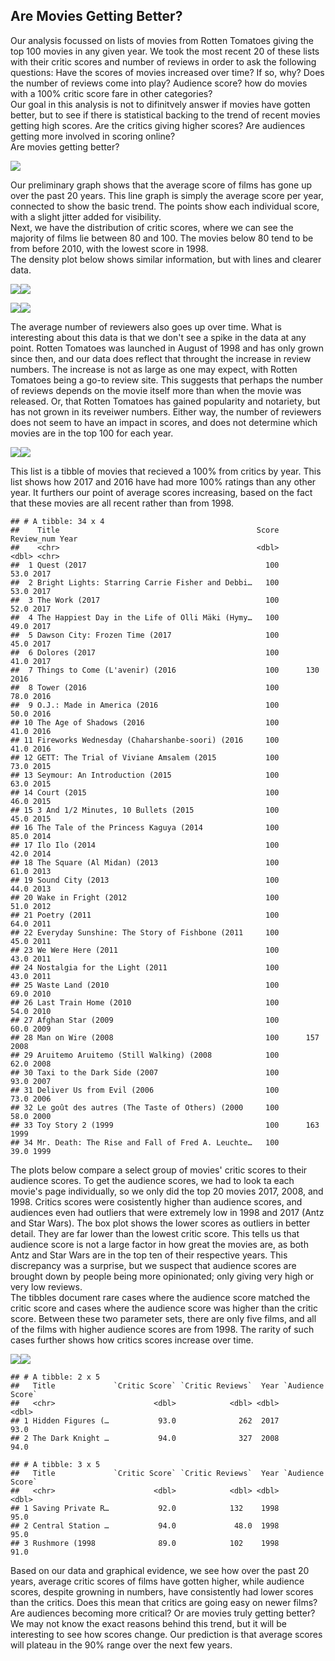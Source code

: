 Are Movies Getting Better?
--------------------------

Our analysis focussed on lists of movies from Rotten Tomatoes giving the
top 100 movies in any given year. We took the most recent 20 of these
lists with their critic scores and number of reviews in order to ask the
following questions: Have the scores of movies increased over time? If
so, why? Does the number of reviews come into play? Audience score? how
do movies with a 100% critic score fare in other categories?  
Our goal in this analysis is not to difinitvely answer if movies have
gotten better, but to see if there is statistical backing to the trend
of recent movies getting high scores. Are the critics giving higher
scores? Are audiences getting more involved in scoring online?  
Are movies getting better?

![](index_files/figure-markdown_strict/Critic%20Score%20Plots-1.png)

Our preliminary graph shows that the average score of films has gone up
over the past 20 years. This line graph is simply the average score per
year, connected to show the basic trend. The points show each individual
score, with a slight jitter added for visibility.  
Next, we have the distribution of critic scores, where we can see the
majority of films lie between 80 and 100. The movies below 80 tend to be
from before 2010, with the lowest score in 1998.  
The density plot below shows similar information, but with lines and
clearer data.

![](index_files/figure-markdown_strict/graphs%20with%20words%20beforehand-1.png)![](index_files/figure-markdown_strict/graphs%20with%20words%20beforehand-2.png)

![](index_files/figure-markdown_strict/Reviewer%20Plots-1.png)![](index_files/figure-markdown_strict/Reviewer%20Plots-2.png)

The average number of reviewers also goes up over time. What is
interesting about this data is that we don't see a spike in the data at
any point. Rotten Tomatoes was launched in August of 1998 and has only
grown since then, and our data does reflect that throught the increase
in review numbers. The increase is not as large as one may expect, with
Rotten Tomatoes being a go-to review site. This suggests that perhaps
the number of reviews depends on the movie itself more than when the
movie was released. Or, that Rotten Tomatoes has gained popularity and
notariety, but has not grown in its reveiwer numbers. Either way, the
number of reviewers does not seem to have an impact in scores, and does
not determine which movies are in the top 100 for each year.

![](index_files/figure-markdown_strict/Comparing%20plots-1.png)![](index_files/figure-markdown_strict/Comparing%20plots-2.png)

This list is a tibble of movies that recieved a 100% from critics by
year. This list shows how 2017 and 2016 have had more 100% ratings than
any other year. It furthers our point of average scores increasing,
based on the fact that these movies are all recent rather than from
1998.

    ## # A tibble: 34 x 4
    ##    Title                                            Score Review_num Year 
    ##    <chr>                                            <dbl>      <dbl> <chr>
    ##  1 Quest (2017                                        100       53.0 2017 
    ##  2 Bright Lights: Starring Carrie Fisher and Debbi…   100       53.0 2017 
    ##  3 The Work (2017                                     100       52.0 2017 
    ##  4 The Happiest Day in the Life of Olli Mäki (Hymy…   100       49.0 2017 
    ##  5 Dawson City: Frozen Time (2017                     100       45.0 2017 
    ##  6 Dolores (2017                                      100       41.0 2017 
    ##  7 Things to Come (L'avenir) (2016                    100      130   2016 
    ##  8 Tower (2016                                        100       78.0 2016 
    ##  9 O.J.: Made in America (2016                        100       50.0 2016 
    ## 10 The Age of Shadows (2016                           100       41.0 2016 
    ## 11 Fireworks Wednesday (Chaharshanbe-soori) (2016     100       41.0 2016 
    ## 12 GETT: The Trial of Viviane Amsalem (2015           100       73.0 2015 
    ## 13 Seymour: An Introduction (2015                     100       63.0 2015 
    ## 14 Court (2015                                        100       46.0 2015 
    ## 15 3 And 1/2 Minutes, 10 Bullets (2015                100       45.0 2015 
    ## 16 The Tale of the Princess Kaguya (2014              100       85.0 2014 
    ## 17 Ilo Ilo (2014                                      100       42.0 2014 
    ## 18 The Square (Al Midan) (2013                        100       61.0 2013 
    ## 19 Sound City (2013                                   100       44.0 2013 
    ## 20 Wake in Fright (2012                               100       51.0 2012 
    ## 21 Poetry (2011                                       100       64.0 2011 
    ## 22 Everyday Sunshine: The Story of Fishbone (2011     100       45.0 2011 
    ## 23 We Were Here (2011                                 100       43.0 2011 
    ## 24 Nostalgia for the Light (2011                      100       43.0 2011 
    ## 25 Waste Land (2010                                   100       69.0 2010 
    ## 26 Last Train Home (2010                              100       54.0 2010 
    ## 27 Afghan Star (2009                                  100       60.0 2009 
    ## 28 Man on Wire (2008                                  100      157   2008 
    ## 29 Aruitemo Aruitemo (Still Walking) (2008            100       62.0 2008 
    ## 30 Taxi to the Dark Side (2007                        100       93.0 2007 
    ## 31 Deliver Us from Evil (2006                         100       73.0 2006 
    ## 32 Le goût des autres (The Taste of Others) (2000     100       58.0 2000 
    ## 33 Toy Story 2 (1999                                  100      163   1999 
    ## 34 Mr. Death: The Rise and Fall of Fred A. Leuchte…   100       39.0 1999

The plots below compare a select group of movies' critic scores to their
audience scores. To get the audience scores, we had to look ta each
movie's page individually, so we only did the top 20 movies 2017, 2008,
and 1998. Critics scores were cosistently higher than audience scores,
and audiences even had outliers that were extremely low in 1998 and 2017
(Antz and Star Wars). The box plot shows the lower scores as outliers in
better detail. They are far lower than the lowest critic score. This
tells us that audience score is not a large factor in how great the
movies are, as both Antz and Star Wars are in the top ten of their
respective years. This discrepancy was a surprise, but we suspect that
audience scores are brought down by people being more opinionated; only
giving very high or very low reviews.  
The tibbles document rare cases where the audience score matched the
critic score and cases where the audience score was higher than the
critic score. Between these two parameter sets, there are only five
films, and all of the films with higher audience scores are from 1998.
The rarity of such cases further shows how critics scores increase over
time.

![](index_files/figure-markdown_strict/Audience%20vs%20Critics-1.png)![](index_files/figure-markdown_strict/Audience%20vs%20Critics-2.png)

    ## # A tibble: 2 x 5
    ##   Title             `Critic Score` `Critic Reviews`  Year `Audience Score`
    ##   <chr>                      <dbl>            <dbl> <dbl>            <dbl>
    ## 1 Hidden Figures (…           93.0              262  2017             93.0
    ## 2 The Dark Knight …           94.0              327  2008             94.0

    ## # A tibble: 3 x 5
    ##   Title             `Critic Score` `Critic Reviews`  Year `Audience Score`
    ##   <chr>                      <dbl>            <dbl> <dbl>            <dbl>
    ## 1 Saving Private R…           92.0            132    1998             95.0
    ## 2 Central Station …           94.0             48.0  1998             95.0
    ## 3 Rushmore (1998              89.0            102    1998             91.0

Based on our data and graphical evidence, we see how over the past 20
years, average critic scores of films have gotten higher, while audience
scores, despite growning in numbers, have consistently had lower scores
than the critics. Does this mean that critics are going easy on newer
films? Are audiences becoming more critical? Or are movies truly getting
better? We may not know the exact reasons behind this trend, but it will
be interesting to see how scores change. Our prediction is that average
scores will plateau in the 90% range over the next few years.

